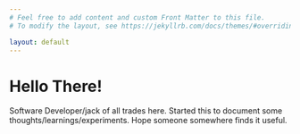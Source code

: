```yaml
---
# Feel free to add content and custom Front Matter to this file.
# To modify the layout, see https://jekyllrb.com/docs/themes/#overriding-theme-defaults

layout: default
---
```


# Hello There!

Software Developer/jack of all trades here. Started this to document some thoughts/learnings/experiments. Hope someone somewhere finds it useful.
